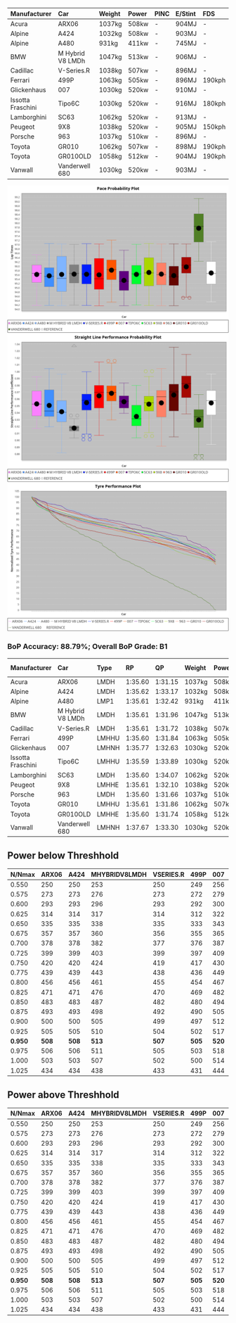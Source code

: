 |Manufacturer|Car|Weight|Power|PINC|E/Stint|FDS|
|:-|:-|:-|:-|:-|:-|:-|
|Acura|ARX06|1037kg|508kw|-|904MJ|-|
|Alpine|A424|1032kg|508kw|-|903MJ|-|
|Alpine|A480|931kg|411kw|-|745MJ|-|
|BMW|M Hybrid V8 LMDh|1047kg|513kw|-|906MJ|-|
|Cadillac|V-Series.R|1038kg|507kw|-|896MJ|-|
|Ferrari|499P|1063kg|505kw|-|896MJ|190kph|
|Glickenhaus|007|1030kg|520kw|-|910MJ|-|
|Issotta Fraschini|Tipo6C|1030kg|520kw|-|916MJ|180kph|
|Lamborghini|SC63|1062kg|520kw|-|913MJ|-|
|Peugeot|9X8|1038kg|520kw|-|905MJ|150kph|
|Porsche|963|1037kg|510kw|-|896MJ|-|
|Toyota|GR010|1062kg|507kw|-|898MJ|190kph|
|Toyota|GR010OLD|1058kg|512kw|-|904MJ|190kph|
|Vanwall|Vanderwell 680|1030kg|520kw|-|903MJ|-|

![PACECHART](./IMG/AUTO.png)
![STRAIGHTLINEPERFORMANCECHART](./IMG/AUTO_sp.png)
![TYREPERFORMANCECHART](./IMG/AUTO_tw.png)

### BoP Accuracy: 88.79%; Overall BoP Grade: B1
|Manufacturer|Car|Type|RP|QP|Weight|Power¹|Threshhold|PINC|Power²|E/Stint|AVG Vmax|FDS|RDLC|L/Stint|BOP-Grade|ModelAccuracy|ModelPoints|Match%|
|:-|:-|:-|:-|:-|:-|:-|:-|:-|:-|:-|:-|:-|:-|:-|:-|:-|:-|:-|
|Acura|ARX06|LMDH|1:35.60|1:31.15|1037kg|508kw|0.0kph|-|508kw|904MJ|294.68kph|-|1.02|37|-C1|100.00%|995|79.54%|
|Alpine|A424|LMDH|1:35.62|1:33.17|1032kg|508kw|0.0kph|-|508kw|903MJ|294.50kph|-|1.03|37|~A1|81.15%|521|99.65%|
|Alpine|A480|LMP1|1:35.61|1:32.42|931kg|411kw|0.0kph|-|411kw|745MJ|290.24kph|-|0.99|34|~A1|67.92%|957|100.00%|
|BMW|M Hybrid V8 LMDh|LMDH|1:35.61|1:31.96|1047kg|513kw|0.0kph|-|513kw|906MJ|290.26kph|-|1.02|37|-A2|98.60%|1690|93.14%|
|Cadillac|V-Series.R|LMDH|1:35.61|1:31.72|1038kg|507kw|0.0kph|-|507kw|896MJ|294.39kph|-|1.02|37|+A2|91.10%|1770|94.64%|
|Ferrari|499P|LMHHU|1:35.60|1:31.84|1063kg|505kw|0.0kph|-|505kw|896MJ|295.35kph|190kph|1.03|37|~A1|84.26%|2292|100.00%|
|Glickenhaus|007|LMHNH|1:35.77|1:32.63|1030kg|520kw|0.0kph|-|520kw|910MJ|298.18kph|-|0.96|37|~A1|94.63%|1605|100.00%|
|Issotta Fraschini|Tipo6C|LMHHU|1:35.59|1:33.89|1030kg|520kw|0.0kph|-|520kw|916MJ|296.28kph|180kph|1.08|37|+B1|66.67%|96|86.45%|
|Lamborghini|SC63|LMDH|1:35.60|1:34.07|1062kg|520kw|0.0kph|-|520kw|913MJ|291.81kph|-|1.03|37|+B1|96.77%|419|88.36%|
|Peugeot|9X8|LMHHE|1:35.61|1:32.10|1038kg|520kw|0.0kph|-|520kw|905MJ|294.68kph|150kph|1.03|37|~A1|83.63%|2468|100.00%|
|Porsche|963|LMDH|1:35.60|1:31.66|1037kg|510kw|0.0kph|-|510kw|896MJ|295.05kph|-|1.02|37|~A1|93.14%|5746|96.23%|
|Toyota|GR010|LMHHU|1:35.61|1:31.86|1062kg|507kw|0.0kph|-|507kw|898MJ|295.71kph|190kph|1.03|37|~A1|87.37%|3154|99.55%|
|Toyota|GR010OLD|LMHHE|1:35.60|1:31.74|1058kg|512kw|0.0kph|-|512kw|904MJ|298.10kph|190kph|1.03|37|~A1|89.81%|1393|97.98%|
|Vanwall|Vanderwell 680|LMHNH|1:37.67|1:33.30|1030kg|520kw|0.0kph|-|520kw|903MJ|291.45kph|-|1.01|37|+Ω1|90.28%|604|7.49%|

## Power below Threshhold
|N/Nmax|ARX06|A424|MHYBRIDV8LMDH|VSERIES.R|499P|007|TIPO6C|SC63|9X8|963|GR010|GR010OLD|VANDERWELL680|​|RPM|A480|
|:-|:-|:-|:-|:-|:-|:-|:-|:-|:-|:-|:-|:-|:-|:-|:-|:-|
|0.550|250|250|253|250|249|256|256|256|256|251|250|252|256|​|--|-|
|0.575|273|273|276|273|272|279|279|279|279|274|273|275|279|​|--|-|
|0.600|293|293|296|293|292|300|300|300|300|295|293|296|300|​|--|-|
|0.625|314|314|317|314|312|322|322|322|322|316|314|317|322|​|--|-|
|0.650|335|335|338|335|333|343|343|343|343|337|335|338|343|​|--|-|
|0.675|357|357|360|356|355|365|365|365|365|358|356|359|365|​|--|-|
|0.700|378|378|382|377|376|387|387|387|387|380|377|381|387|​|--|-|
|0.725|399|399|403|399|397|409|409|409|409|401|399|403|409|​|--|-|
|0.750|420|420|424|419|417|430|430|430|430|422|419|423|430|​|--|-|
|0.775|439|439|443|438|436|449|449|449|449|441|438|442|449|​|5000|241|
|0.800|456|456|461|455|454|467|467|467|467|458|455|460|467|​|5500|285|
|0.825|471|471|476|470|469|482|482|482|482|473|470|475|482|​|6000|318|
|0.850|483|483|487|482|480|494|494|494|494|485|482|486|494|​|6500|360|
|0.875|493|493|498|492|490|505|505|505|505|495|492|497|505|​|7000|402|
|0.900|500|500|505|499|497|512|512|512|512|502|499|504|512|​|7500|412|
|0.925|505|505|510|504|502|517|517|517|517|507|504|509|517|​|8000|408|
|**0.950**|**508**|**508**|**513**|**507**|**505**|**520**|**520**|**520**|**520**|**510**|**507**|**512**|**520**|**​**|**8500**|**411**|
|0.975|506|506|511|505|503|518|518|518|518|508|505|510|518|​|9000|206|
|1.000|503|503|507|502|500|514|514|514|514|505|502|506|514|​|--|-|
|1.025|434|434|438|433|431|444|444|444|444|436|433|437|444|​|--|-|

## Power above Threshhold
|N/Nmax|ARX06|A424|MHYBRIDV8LMDH|VSERIES.R|499P|007|TIPO6C|SC63|9X8|963|GR010|GR010OLD|VANDERWELL680|​|RPM|A480|
|:-|:-|:-|:-|:-|:-|:-|:-|:-|:-|:-|:-|:-|:-|:-|:-|:-|
|0.550|250|250|253|250|249|256|256|256|256|251|250|252|256|​|--|-|
|0.575|273|273|276|273|272|279|279|279|279|274|273|275|279|​|--|-|
|0.600|293|293|296|293|292|300|300|300|300|295|293|296|300|​|--|-|
|0.625|314|314|317|314|312|322|322|322|322|316|314|317|322|​|--|-|
|0.650|335|335|338|335|333|343|343|343|343|337|335|338|343|​|--|-|
|0.675|357|357|360|356|355|365|365|365|365|358|356|359|365|​|--|-|
|0.700|378|378|382|377|376|387|387|387|387|380|377|381|387|​|--|-|
|0.725|399|399|403|399|397|409|409|409|409|401|399|403|409|​|--|-|
|0.750|420|420|424|419|417|430|430|430|430|422|419|423|430|​|--|-|
|0.775|439|439|443|438|436|449|449|449|449|441|438|442|449|​|5000|241|
|0.800|456|456|461|455|454|467|467|467|467|458|455|460|467|​|5500|285|
|0.825|471|471|476|470|469|482|482|482|482|473|470|475|482|​|6000|318|
|0.850|483|483|487|482|480|494|494|494|494|485|482|486|494|​|6500|360|
|0.875|493|493|498|492|490|505|505|505|505|495|492|497|505|​|7000|402|
|0.900|500|500|505|499|497|512|512|512|512|502|499|504|512|​|7500|412|
|0.925|505|505|510|504|502|517|517|517|517|507|504|509|517|​|8000|408|
|**0.950**|**508**|**508**|**513**|**507**|**505**|**520**|**520**|**520**|**520**|**510**|**507**|**512**|**520**|**​**|**8500**|**411**|
|0.975|506|506|511|505|503|518|518|518|518|508|505|510|518|​|9000|206|
|1.000|503|503|507|502|500|514|514|514|514|505|502|506|514|​|--|-|
|1.025|434|434|438|433|431|444|444|444|444|436|433|437|444|​|--|-|
